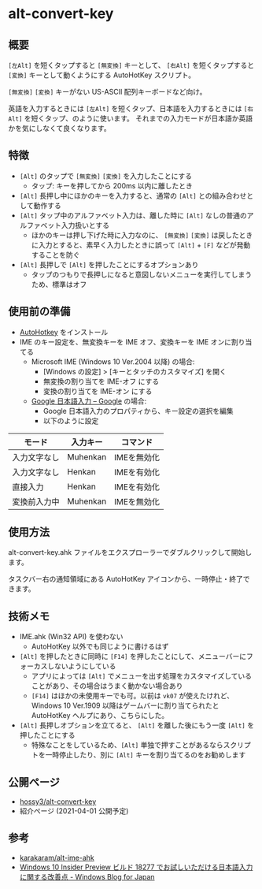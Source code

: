 # alt-convert-key

## 概要

`[左Alt]` を短くタップすると `[無変換]` キーとして、 `[右Alt]` を短くタップすると `[変換]` キーとして動くようにする AutoHotKey スクリプト。

 `[無変換]` `[変換]` キーがない US-ASCII 配列キーボードなど向け。

英語を入力するときには `[左Alt]` を短くタップ、日本語を入力するときには `[右Alt]` を短くタップ、のように使います。
それまでの入力モードが日本語か英語かを気にしなくて良くなります。


## 特徴

* `[Alt]` のタップで `[無変換]` `[変換]` を入力したことにする
  * タップ: キーを押してから 200ms 以内に離したとき
* `[Alt]` 長押し中にほかのキーを入力すると、通常の `[Alt]` との組み合わせとして動作する
* `[Alt]` タップ中のアルファベット入力は、離した時に `[Alt]` なしの普通のアルファベット入力扱いとする
  * ほかのキーは押し下げた時に入力なのに、 `[無変換]` `[変換]` は戻したときに入力とすると、素早く入力したときに誤って `[Alt]` + `[F]` などが発動することを防ぐ
* `[Alt]` 長押しで `[Alt]` を押したことにするオプションあり
  * タップのつもりで長押しになると意図しないメニューを実行してしまうため、標準はオフ


## 使用前の準備

* [AutoHotkey](https://www.autohotkey.com/) をインストール
* IME のキー設定を、無変換キーを IME オフ、変換キーを IME オンに割り当てる
  * Microsoft IME (Windows 10 Ver.2004 以降) の場合:
    * [Windows の設定] > [キーとタッチのカスタマイズ] を開く
    * 無変換の割り当てを IME-オフ にする
    * 変換の割り当てを IME-オン にする
  * [Google 日本語入力 – Google](https://www.google.co.jp/ime/) の場合: 
    * Google 日本語入力のプロパティから、キー設定の選択を編集
    * 以下のように設定

|モード|入力キー|コマンド|
|----|----|----|
|入力文字なし|Muhenkan|IMEを無効化|
|入力文字なし|Henkan|IMEを有効化|
|直接入力|Henkan|IMEを有効化|
|変換前入力中|Muhenkan|IMEを無効化|


## 使用方法

alt-convert-key.ahk ファイルをエクスプローラーでダブルクリックして開始します。

タスクバー右の通知領域にある AutoHotKey アイコンから、一時停止・終了できます。


## 技術メモ

* IME.ahk (Win32 API) を使わない
  * AutoHotKey 以外でも同じように書けるはず
* `[Alt]` を押したときに同時に `[F14]` を押したことにして、メニューバーにフォーカスしないようにしている
  * アプリによっては `[Alt]` でメニューを出す処理をカスタマイズしていることがあり、その場合はうまく動かない場合あり
  * `[F14]` はほかの未使用キーでも可。以前は `vk07` が使えたけれど、Windows 10 Ver.1909 以降はゲームバーに割り当てられたと AutoHotKey ヘルプにあり、こちらにした。
* `[Alt]` 長押しオプションを立てると、 `[Alt]` を離した後にもう一度 `[Alt]` を押したことにする
  * 特殊なことをしているため、`[Alt]` 単独で押すことがあるならスクリプトを一時停止したり、別に `[Alt]`  キーを割り当てるのをお勧めします


## 公開ページ

* [hossy3/alt\-convert\-key](https://github.com/hossy3/alt-convert-key)
* 紹介ページ (2021-04-01 公開予定)


## 参考

* [karakaram/alt\-ime\-ahk](https://github.com/karakaram/alt-ime-ahk)
* [Windows 10 Insider Preview ビルド 18277 でお試しいただける日本語入力に関する改善点 \- Windows Blog for Japan](https://blogs.windows.com/japan/2018/11/08/windows-10-insider-preview-build-18277-japanese-input/)
